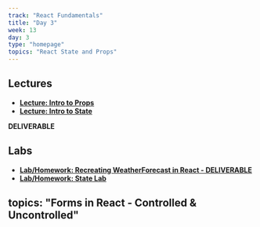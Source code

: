 ```yaml
---
track: "React Fundamentals"
title: "Day 3"
week: 13
day: 3
type: "homepage"
topics: "React State and Props"
---
```


## Lectures
- [**Lecture: Intro to Props**](/react-fundamentals/week-13/day-1/lecture/)
- [**Lecture: Intro to State**](/react-fundamentals/week-13/day-2/lecture/)

**DELIVERABLE**
## Labs
- [**Lab/Homework: Recreating WeatherForecast in React - DELIVERABLE**](/react-fundamentals/week-13/day-1/lab/)
- [**Lab/Homework: State Lab**](/react-fundamentals/week-13/day-2/lab/)


topics: "Forms in React - Controlled & Uncontrolled"
---

 